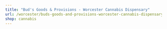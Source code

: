```yaml
---
title: "Bud's Goods & Provisions - Worcester Cannabis Dispensary"
url: /worcester/buds-goods-and-provisions-worcester-cannabis-dispensary/
shop: cannabis
---
```

